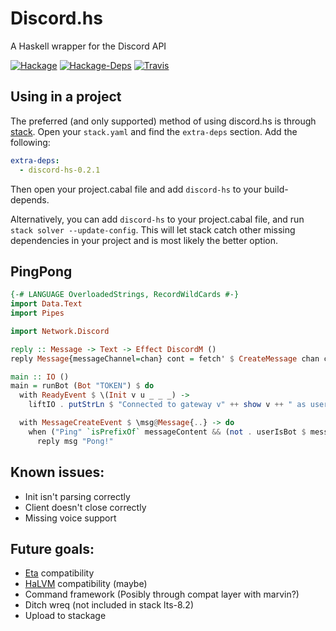 # Discord.hs
A Haskell wrapper for the Discord API

[![Hackage](https://img.shields.io/hackage/v/discord-hs.svg?style=flat-square)](http://hackage.haskell.org/package/discord-hs)
[![Hackage-Deps](https://img.shields.io/hackage-deps/v/discord-hs.svg?style=flat-square)](http://packdeps.haskellers.com/feed?needle=discord-hs)
[![Travis](https://img.shields.io/travis/jano017/Discord.hs.svg?style=flat-square)](https://travis-ci.org/jano017/Discord.hs)

## Using in a project

The preferred (and only supported) method of using discord.hs is through [stack](https://docs.haskellstack.org/en/stable/README/). Open your `stack.yaml`
and find the `extra-deps` section. Add the following:

```yaml
extra-deps:
  - discord-hs-0.2.1
```

Then open your project.cabal file and add `discord-hs` to your build-depends.

Alternatively, you can add `discord-hs` to your project.cabal file, and run
`stack solver --update-config`. This will let stack catch other missing dependencies
in your project and is most likely the better option.

## PingPong
```haskell
{-# LANGUAGE OverloadedStrings, RecordWildCards #-}
import Data.Text
import Pipes

import Network.Discord

reply :: Message -> Text -> Effect DiscordM ()
reply Message{messageChannel=chan} cont = fetch' $ CreateMessage chan cont Nothing

main :: IO ()
main = runBot (Bot "TOKEN") $ do
  with ReadyEvent $ \(Init v u _ _ _) ->
    liftIO . putStrLn $ "Connected to gateway v" ++ show v ++ " as user " ++ show u

  with MessageCreateEvent $ \msg@Message{..} -> do
    when ("Ping" `isPrefixOf` messageContent && (not . userIsBot $ messageAuthor)) $
      reply msg "Pong!"
```

## Known issues:
- Init isn't parsing correctly
- Client doesn't close correctly
- Missing voice support

## Future goals:
- [Eta](https://github.com/typelead/eta) compatibility
- [HaLVM](https://github.com/GaloisInc/HaLVM) compatibility (maybe)
- Command framework (Posibly through compat layer with marvin?)
- Ditch wreq (not included in stack lts-8.2)
- Upload to stackage
